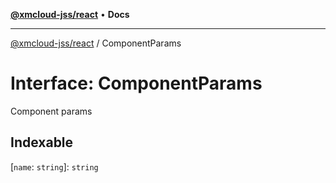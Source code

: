 [**@xmcloud-jss/react**](../README.md) • **Docs**

***

[@xmcloud-jss/react](../README.md) / ComponentParams

# Interface: ComponentParams

Component params

## Indexable

 \[`name`: `string`\]: `string`
